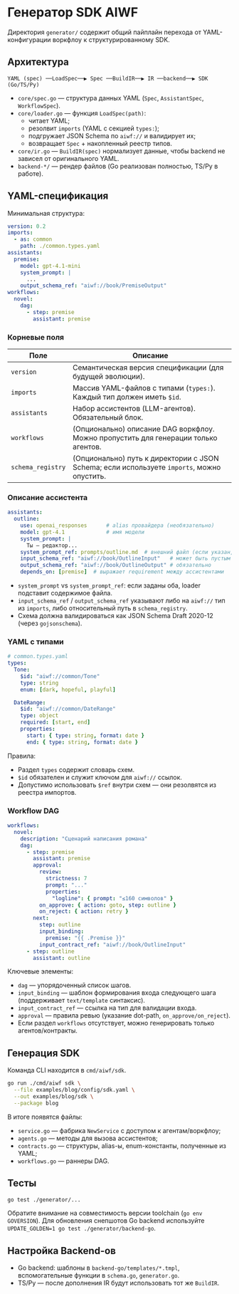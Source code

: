 # Генератор SDK AIWF

Директория `generator/` содержит общий пайплайн перехода от YAML-конфигурации воркфлоу к структурированному SDK.

## Архитектура

```
YAML (spec) ──LoadSpec──▶ Spec ──BuildIR──▶ IR ──backend──▶ SDK (Go/TS/Py)
```

- `core/spec.go` — структура данных YAML (`Spec`, `AssistantSpec`, `WorkflowSpec`).
- `core/loader.go` — функция `LoadSpec(path)`:
  - читает YAML;
  - резолвит `imports` (YAML с секцией `types:`);
  - подгружает JSON Schema по `aiwf://` и валидирует их;
  - возвращает `Spec` + накопленный реестр типов.
- `core/ir.go` — `BuildIR(spec)` нормализует данные, чтобы backend не зависел от оригинального YAML.
- `backend-*/` — рендер файлов (Go реализован полностью, TS/Py в работе).

## YAML-спецификация

Минимальная структура:

```yaml
version: 0.2
imports:
  - as: common
    path: ./common.types.yaml
assistants:
  premise:
    model: gpt-4.1-mini
    system_prompt: |
      ...
    output_schema_ref: "aiwf://book/PremiseOutput"
workflows:
  novel:
    dag:
      - step: premise
        assistant: premise
```

### Корневые поля

| Поле                | Описание                                                                 |
|---------------------|---------------------------------------------------------------------------|
| `version`           | Семантическая версия спецификации (для будущей эволюции).                 |
| `imports`           | Массив YAML-файлов с типами (`types:`). Каждый тип должен иметь `$id`.     |
| `assistants`        | Набор ассистентов (LLM-агентов). Обязательный блок.                        |
| `workflows`         | (Опционально) описание DAG воркфлоу. Можно пропустить для генерации только агентов. |
| `schema_registry`   | (Опционально) путь к директории с JSON Schema; если используете `imports`, можно опустить. |

### Описание ассистента

```yaml
assistants:
  outline:
    use: openai_responses      # alias провайдера (необязательно)
    model: gpt-4.1             # имя модели
    system_prompt: |
      Ты — редактор...
    system_prompt_ref: prompts/outline.md  # внешний файл (если указан, имеет приоритет)
    input_schema_ref: "aiwf://book/OutlineInput"   # может быть пустым
    output_schema_ref: "aiwf://book/OutlineOutput" # обязательно
    depends_on: [premise]  # выражает requirement между ассистентами
```

- `system_prompt` vs `system_prompt_ref`: если заданы оба, loader подставит содержимое файла.
- `input_schema_ref` / `output_schema_ref` указывают либо на `aiwf://` тип из `imports`, либо относительный путь в `schema_registry`.
- Схема должна валидироваться как JSON Schema Draft 2020-12 (через `gojsonschema`).

### YAML c типами

```yaml
# common.types.yaml
types:
  Tone:
    $id: "aiwf://common/Tone"
    type: string
    enum: [dark, hopeful, playful]

  DateRange:
    $id: "aiwf://common/DateRange"
    type: object
    required: [start, end]
    properties:
      start: { type: string, format: date }
      end: { type: string, format: date }
```

Правила:
- Раздел `types` содержит словарь схем.
- `$id` обязателен и служит ключом для `aiwf://` ссылок.
- Допустимо использовать `$ref` внутри схем — они резолвятся из реестра импортов.

### Workflow DAG

```yaml
workflows:
  novel:
    description: "Сценарий написания романа"
    dag:
      - step: premise
        assistant: premise
        approval:
          review:
            strictness: 7
            prompt: "..."
            properties:
              "logline": { prompt: "≤160 символов" }
          on_approve: { action: goto, step: outline }
          on_reject: { action: retry }
        next:
          step: outline
          input_binding:
            premise: "{{ .Premise }}"
          input_contract_ref: "aiwf://book/OutlineInput"
      - step: outline
        assistant: outline
```

Ключевые элементы:
- `dag` — упорядоченный список шагов.
- `input_binding` — шаблон формирования входа следующего шага (поддерживает `text/template` синтаксис).
- `input_contract_ref` — ссылка на тип для валидации входа.
- `approval` — правила ревью (указание dot-path, `on_approve/on_reject`).
- Если раздел `workflows` отсутствует, можно генерировать только агентов/контракты.

## Генерация SDK

Команда CLI находится в `cmd/aiwf/sdk`.

```bash
go run ./cmd/aiwf sdk \
  --file examples/blog/config/sdk.yaml \
  --out examples/blog/sdk \
  --package blog
```

В итоге появятся файлы:
- `service.go` — фабрика `NewService` с доступом к агентам/воркфлоу;
- `agents.go` — методы для вызова ассистентов;
- `contracts.go` — структуры, alias-ы, enum-константы, полученные из YAML;
- `workflows.go` — раннеры DAG.

## Тесты

```bash
go test ./generator/...
```

Обратите внимание на совместимость версии toolchain (`go env GOVERSION`). Для обновления снепшотов Go backend используйте `UPDATE_GOLDEN=1 go test ./generator/backend-go`.

## Настройка Backend-ов

- Go backend: шаблоны в `backend-go/templates/*.tmpl`, вспомогательные функции в `schema.go`, `generator.go`.
- TS/Py — после дополнения IR будут использовать тот же `BuildIR`.

